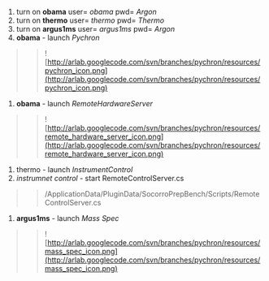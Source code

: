   1. turn on **obama**  user= _obama_ pwd= _Argon_
  1. turn on **thermo**  user= _thermo_ pwd= _Thermo_
  1. turn on **argus1ms**  user= _argus1ms_  pwd= _Argon_
  1. **obama** - launch _Pychron_
> > ![http://arlab.googlecode.com/svn/branches/pychron/resources/pychron_icon.png](http://arlab.googlecode.com/svn/branches/pychron/resources/pychron_icon.png)
  1. **obama** - launch _RemoteHardwareServer_
> > ![http://arlab.googlecode.com/svn/branches/pychron/resources/remote_hardware_server_icon.png](http://arlab.googlecode.com/svn/branches/pychron/resources/remote_hardware_server_icon.png)
  1. thermo - launch _InstrumentControl_
  1. _instrumnet control_ - start RemoteControlServer.cs
> > /ApplicationData/PluginData/SocorroPrepBench/Scripts/RemoteControlServer.cs
  1. **argus1ms** - launch _Mass Spec_
> > ![http://arlab.googlecode.com/svn/branches/pychron/resources/mass_spec_icon.png](http://arlab.googlecode.com/svn/branches/pychron/resources/mass_spec_icon.png)